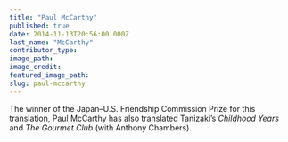 ```yaml
---
title: "Paul McCarthy"
published: true
date: 2014-11-13T20:56:00.000Z
last_name: "McCarthy"
contributor_type:
image_path:
image_credit:
featured_image_path:
slug: paul-mccarthy
---
```


The winner of the Japan–U.S. Friendship Commission Prize for this translation, Paul McCarthy has also translated Tanizaki’s _Childhood Years_ and _The Gourmet Club_ (with Anthony Chambers). 

